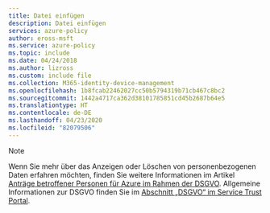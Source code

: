 ```yaml
---
title: Datei einfügen
description: Datei einfügen
services: azure-policy
author: eross-msft
ms.service: azure-policy
ms.topic: include
ms.date: 04/24/2018
ms.author: lizross
ms.custom: include file
ms.collection: M365-identity-device-management
ms.openlocfilehash: 1b8fcab22462027cc50b5794319b71cb467c8bc2
ms.sourcegitcommit: 1442a4717ca362d38101785851cd45b2687b64e5
ms.translationtype: HT
ms.contentlocale: de-DE
ms.lasthandoff: 04/23/2020
ms.locfileid: "82079506"
---
```

>[!Note] 
>Wenn Sie mehr über das Anzeigen oder Löschen von personenbezogenen Daten erfahren möchten, finden Sie weitere Informationen im Artikel [Anträge betroffener Personen für Azure im Rahmen der DSGVO](https://docs.microsoft.com/microsoft-365/compliance/gdpr-dsr-azure). Allgemeine Informationen zur DSGVO finden Sie im [Abschnitt „DSGVO“ im Service Trust Portal](https://servicetrust.microsoft.com/ViewPage/GDPRGetStarted).
